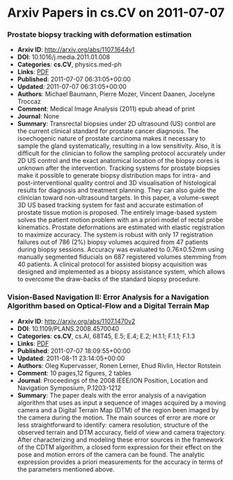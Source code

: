 # Arxiv Papers in cs.CV on 2011-07-07
### Prostate biopsy tracking with deformation estimation
- **Arxiv ID**: http://arxiv.org/abs/1107.1644v1
- **DOI**: 10.1016/j.media.2011.01.008
- **Categories**: **cs.CV**, physics.med-ph
- **Links**: [PDF](http://arxiv.org/pdf/1107.1644v1)
- **Published**: 2011-07-07 06:31:05+00:00
- **Updated**: 2011-07-07 06:31:05+00:00
- **Authors**: Michael Baumann, Pierre Mozer, Vincent Daanen, Jocelyne Troccaz
- **Comment**: Medical Image Analysis (2011) epub ahead of print
- **Journal**: None
- **Summary**: Transrectal biopsies under 2D ultrasound (US) control are the current clinical standard for prostate cancer diagnosis. The isoechogenic nature of prostate carcinoma makes it necessary to sample the gland systematically, resulting in a low sensitivity. Also, it is difficult for the clinician to follow the sampling protocol accurately under 2D US control and the exact anatomical location of the biopsy cores is unknown after the intervention. Tracking systems for prostate biopsies make it possible to generate biopsy distribution maps for intra- and post-interventional quality control and 3D visualisation of histological results for diagnosis and treatment planning. They can also guide the clinician toward non-ultrasound targets. In this paper, a volume-swept 3D US based tracking system for fast and accurate estimation of prostate tissue motion is proposed. The entirely image-based system solves the patient motion problem with an a priori model of rectal probe kinematics. Prostate deformations are estimated with elastic registration to maximize accuracy. The system is robust with only 17 registration failures out of 786 (2%) biopsy volumes acquired from 47 patients during biopsy sessions. Accuracy was evaluated to 0.76$\pm$0.52mm using manually segmented fiducials on 687 registered volumes stemming from 40 patients. A clinical protocol for assisted biopsy acquisition was designed and implemented as a biopsy assistance system, which allows to overcome the draw-backs of the standard biopsy procedure.



### Vision-Based Navigation II: Error Analysis for a Navigation Algorithm based on Optical-Flow and a Digital Terrain Map
- **Arxiv ID**: http://arxiv.org/abs/1107.1470v2
- **DOI**: 10.1109/PLANS.2008.4570040
- **Categories**: **cs.CV**, cs.AI, 68T45, E.5; E.4; E.2; H.1.1; F.1.1; F.1.3
- **Links**: [PDF](http://arxiv.org/pdf/1107.1470v2)
- **Published**: 2011-07-07 18:09:55+00:00
- **Updated**: 2011-08-11 23:14:05+00:00
- **Authors**: Oleg Kupervasser, Ronen Lerner, Ehud Rivlin, Hector Rotstein
- **Comment**: 10 pages,12 figures, 2 tables
- **Journal**: Proceedings of the 2008 IEEE/ION Position, Location and Navigation
  Symposium, P.1203-1212
- **Summary**: The paper deals with the error analysis of a navigation algorithm that uses as input a sequence of images acquired by a moving camera and a Digital Terrain Map (DTM) of the region been imaged by the camera during the motion. The main sources of error are more or less straightforward to identify: camera resolution, structure of the observed terrain and DTM accuracy, field of view and camera trajectory. After characterizing and modeling these error sources in the framework of the CDTM algorithm, a closed form expression for their effect on the pose and motion errors of the camera can be found. The analytic expression provides a priori measurements for the accuracy in terms of the parameters mentioned above.




